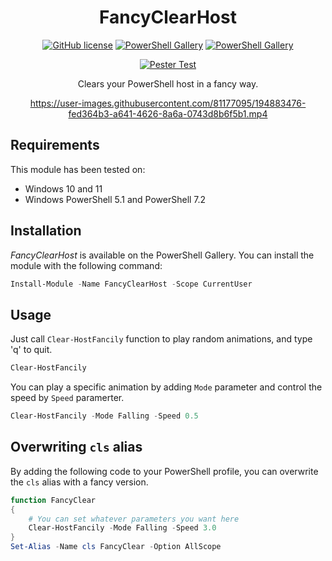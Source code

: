 <div align="center">

# FancyClearHost

[![GitHub license](https://img.shields.io/github/license/mdgrs-mei/FancyClearHost)](https://github.com/mdgrs-mei/FancyClearHost/blob/main/LICENSE)
[![PowerShell Gallery](https://img.shields.io/powershellgallery/p/FancyClearHost)](https://www.powershellgallery.com/packages/FancyClearHost)
[![PowerShell Gallery](https://img.shields.io/powershellgallery/dt/FancyClearHost)](https://www.powershellgallery.com/packages/FancyClearHost)

[![Pester Test](https://github.com/mdgrs-mei/FancyClearHost/actions/workflows/pester-test.yml/badge.svg)](https://github.com/mdgrs-mei/FancyClearHost/actions/workflows/pester-test.yml)

Clears your PowerShell host in a fancy way.

https://user-images.githubusercontent.com/81177095/194883476-fed364b3-a641-4626-8a6a-0743d8b6f5b1.mp4

</div>

## Requirements

This module has been tested on:

- Windows 10 and 11 
- Windows PowerShell 5.1 and PowerShell 7.2

## Installation

*FancyClearHost* is available on the PowerShell Gallery. You can install the module with the following command:

```powershell
Install-Module -Name FancyClearHost -Scope CurrentUser
```

## Usage

Just call `Clear-HostFancily` function to play random animations, and type 'q' to quit.

```powershell
Clear-HostFancily
```

You can play a specific animation by adding `Mode` parameter and control the speed by `Speed` paramerter.

```powershell
Clear-HostFancily -Mode Falling -Speed 0.5
```

## Overwriting `cls` alias

By adding the following code to your PowerShell profile, you can overwrite the `cls` alias with a fancy version.

```powershell
function FancyClear
{
    # You can set whatever parameters you want here
    Clear-HostFancily -Mode Falling -Speed 3.0
}
Set-Alias -Name cls FancyClear -Option AllScope
```
